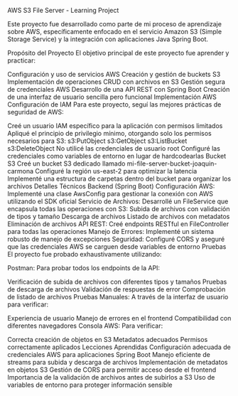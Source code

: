 AWS S3 File Server - Learning Project

Este proyecto fue desarrollado como parte de mi proceso de aprendizaje sobre AWS, específicamente enfocado en el servicio Amazon S3 (Simple Storage Service) y la integración con aplicaciones Java Spring Boot.

Propósito del Proyecto
El objetivo principal de este proyecto fue aprender y practicar:

Configuración y uso de servicios AWS
Creación y gestión de buckets S3
Implementación de operaciones CRUD con archivos en S3
Gestión segura de credenciales AWS
Desarrollo de una API REST con Spring Boot
Creación de una interfaz de usuario sencilla pero funcional
Implementación AWS
Configuración de IAM
Para este proyecto, seguí las mejores prácticas de seguridad de AWS:

Creé un usuario IAM específico para la aplicación con permisos limitados
Apliqué el principio de privilegio mínimo, otorgando solo los permisos necesarios para S3:
s3:PutObject
s3:GetObject
s3:ListBucket
s3:DeleteObject
No utilicé las credenciales de usuario root
Configuré las credenciales como variables de entorno en lugar de hardcodearlas
Bucket S3
Creé un bucket S3 dedicado llamado mi-file-server-bucket-joaquin-carmona
Configuré la región us-east-2 para optimizar la latencia
Implementé una estructura de carpetas dentro del bucket para organizar los archivos
Detalles Técnicos
Backend (Spring Boot)
Configuración AWS: Implementé una clase AwsConfig para gestionar la conexión con AWS utilizando el SDK oficial
Servicio de Archivos: Desarrollé un FileService que encapsula todas las operaciones con S3:
Subida de archivos con validación de tipos y tamaño
Descarga de archivos
Listado de archivos con metadatos
Eliminación de archivos
API REST: Creé endpoints RESTful en FileController para todas las operaciones
Manejo de Errores: Implementé un sistema robusto de manejo de excepciones
Seguridad: Configuré CORS y aseguré que las credenciales AWS se carguen desde variables de entorno
Pruebas
El proyecto fue probado exhaustivamente utilizando:

Postman: Para probar todos los endpoints de la API:

Verificación de subida de archivos con diferentes tipos y tamaños
Pruebas de descarga de archivos
Validación de respuestas de error
Comprobación de listado de archivos
Pruebas Manuales: A través de la interfaz de usuario para verificar:

Experiencia de usuario
Manejo de errores en el frontend
Compatibilidad con diferentes navegadores
Consola AWS: Para verificar:

Correcta creación de objetos en S3
Metadatos adecuados
Permisos correctamente aplicados
Lecciones Aprendidas
Configuración adecuada de credenciales AWS para aplicaciones Spring Boot
Manejo eficiente de streams para subida y descarga de archivos
Implementación de metadatos en objetos S3
Gestión de CORS para permitir acceso desde el frontend
Importancia de la validación de archivos antes de subirlos a S3
Uso de variables de entorno para proteger información sensible
